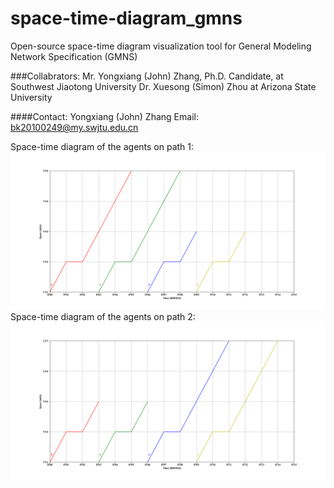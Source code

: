 # space-time-diagram_gmns
Open-source space-time diagram visualization tool for General Modeling Network Specification (GMNS) 

###Collabrators: 
Mr. Yongxiang (John) Zhang, Ph.D. Candidate, at Southwest Jiaotong University
Dr. Xuesong (Simon) Zhou at Arizona State University

####Contact: Yongxiang (John) Zhang
Email: bk20100249@my.swjtu.edu.cn


Space-time diagram of the agents on path 1:
![output](docs/images/Figure_5.png)
Space-time diagram of the agents on path 2:
![output](docs/images/Figure_6.png)

